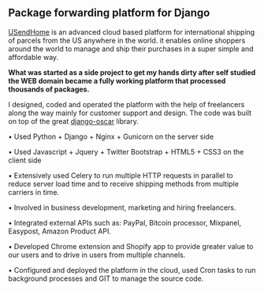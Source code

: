 <h2>Package forwarding platform for Django</h2>

<a href="https://www.usendhome.com" target="_blank">USendHome</a> is an advanced cloud based platform for international shipping of parcels from the US anywhere in the world.
it enables online shoppers around the world to manage and ship their purchases in a super simple and affordable way.

<strong font-size="14">What was started as a side project to get my hands dirty after self studied the WEB domain became a fully working platform that processed thousands of packages.</strong>

I designed, coded and operated the platform with the help of freelancers along the way mainly for customer support and design.
The code was built on top of the great <a href="https://github.com/django-oscar/django-oscar" target="_blank">django-oscar</a> library.

• Used Python + Django + Nginx + Gunicorn on the server side

• Used Javascript + Jquery + Twitter Bootstrap + HTML5 + CSS3 on the client side

• Extensively used Celery to run multiple HTTP requests in parallel to reduce server load time and to receive shipping methods from multiple carriers in time.

• Involved in business development, marketing and hiring freelancers.

• Integrated external APIs such as: PayPal, Bitcoin processor, Mixpanel, Easypost, Amazon Product API.

• Developed Chrome extension and Shopify app to provide greater value to our users and to drive in users from multiple channels.

• Configured and deployed the platform in the cloud, used Cron tasks to run background processes and GIT to manage the source code.
